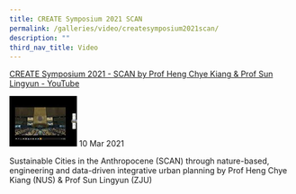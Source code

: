```yaml
---
title: CREATE Symposium 2021 SCAN
permalink: /galleries/video/createsymposium2021scan/
description: ""
third_nav_title: Video
---
```

[CREATE Symposium 2021 - SCAN by Prof Heng Chye Kiang & Prof Sun Lingyun - YouTube](https://www.youtube.com/embed/on0sGNTZGPg?html5=1&rel=0)

![](/images/default%20(11).jpg)
10 Mar 2021

Sustainable Cities in the Anthropocene (SCAN) through nature-based, engineering and data-driven integrative urban planning by Prof Heng Chye Kiang (NUS) & Prof Sun Lingyun (ZJU)